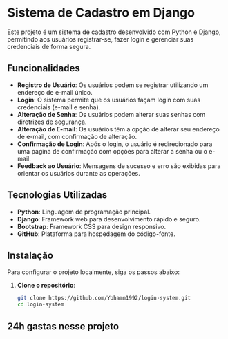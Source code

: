 # Sistema de Cadastro em Django

Este projeto é um sistema de cadastro desenvolvido com Python e Django, permitindo aos usuários registrar-se, fazer login e gerenciar suas credenciais de forma segura.

## Funcionalidades

- **Registro de Usuário**: Os usuários podem se registrar utilizando um endereço de e-mail único.
- **Login**: O sistema permite que os usuários façam login com suas credenciais (e-mail e senha).
- **Alteração de Senha**: Os usuários podem alterar suas senhas com diretrizes de segurança.
- **Alteração de E-mail**: Os usuários têm a opção de alterar seu endereço de e-mail, com confirmação de alteração.
- **Confirmação de Login**: Após o login, o usuário é redirecionado para uma página de confirmação com opções para alterar a senha ou o e-mail.
- **Feedback ao Usuário**: Mensagens de sucesso e erro são exibidas para orientar os usuários durante as operações.

## Tecnologias Utilizadas

- **Python**: Linguagem de programação principal.
- **Django**: Framework web para desenvolvimento rápido e seguro.
- **Bootstrap**: Framework CSS para design responsivo.
- **GitHub**: Plataforma para hospedagem do código-fonte.

## Instalação

Para configurar o projeto localmente, siga os passos abaixo:

1. **Clone o repositório**:
   ```bash
   git clone https://github.com/Yohamn1992/login-system.git
   cd login-system

## 24h gastas nesse projeto

